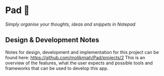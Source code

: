 # Pad :notebook_with_decorative_cover:

*Simply organise your thoughts, ideas and snippets in Notepad*
  

## Design & Development Notes
Notes for design, development and implementation for this project can be found here:
https://github.com/molikmiah/Pad/projects/2
This is an overview of the features, what the user expects and possible tools and frameworks that can be used to develop this app.
